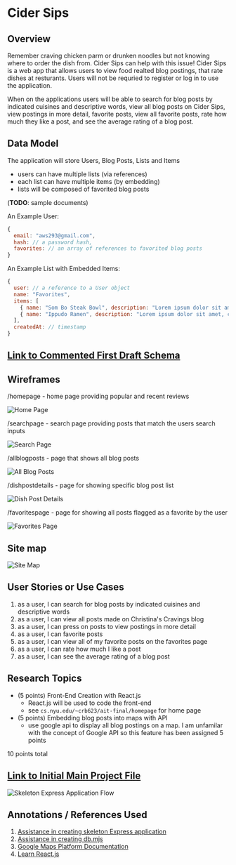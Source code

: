 # Cider Sips

## Overview
Remember craving chicken parm or drunken noodles but not knowing where to order the dish from. Cider Sips can help with this issue! Cider Sips is a web app that allows users to view food realted blog postings, that rate dishes at resturants. Users will not be requried to register or log in to use the application. 

When on the applications users will be able to search for blog posts by indicated cuisines and descriptive words, view all blog posts on Cider Sips, view postings in more detail, favorite posts, view all favorite posts, rate how much they like a post, and see the average rating of a blog post.

## Data Model

The application will store Users, Blog Posts, Lists and Items

* users can have multiple lists (via references)
* each list can have multiple items (by embedding)
* lists will be composed of favorited blog posts

(__TODO__: sample documents)

An Example User:

```javascript
{
  email: "aws293@gmail.com",
  hash: // a password hash,
  favorites: // an array of references to favorited blog posts
}
```

An Example List with Embedded Items:

```javascript
{
  user: // a reference to a User object
  name: "Favorites",
  items: [
    { name: "Som Bo Steak Bowl", description: "Lorem ipsum dolor sit amet, consectetur adipiscing elit. Nam eu.", rating: "4", checked: true},
    { name: "Ippudo Ramen", description: "Lorem ipsum dolor sit amet, consectetur adipiscing elit. Nam eu.", rating: "5", checked: true},
  ],
  createdAt: // timestamp
}
```


## [Link to Commented First Draft Schema](db.mjs) 

## Wireframes

/homepage - home page providing popular and recent reviews

![Home Page](Cider-Sips/documentation/home-page.png)

/searchpage - search page providing posts that match the users search inputs

![Search Page](Cider-Sips/documentation/search-results.png)

/allblogposts - page that shows all blog posts

![All Blog Posts](Cider-Sips/documentation/all-blog-posts.png)

/dishpostdetails - page for showing specific blog post list

![Dish Post Details](Cider-Sips/documentation/dish-post-details.png)

/favoritespage - page for showing all posts flagged as a favorite by the user

![Favorites Page](Cider-Sips/documentation/favorites-page.png)

## Site map
![Site Map](Cider-Sips/documentation/christinas-cravings-site-map.png)

## User Stories or Use Cases
1. as a user, I can search for blog posts by indicated cuisines and descriptive words
2. as a user, I can view all posts made on Christina's Cravings blog
3. as a user, I can press on posts to view postings in more detail
4. as a user, I can favorite posts
5. as a user, I can view all of my favorite posts on the favorites page
6. as a user, I can rate how much I like a post
7. as a user, I can see the average rating of a blog post

## Research Topics

* (5 points) Front-End Creation with React.js
    * React.js will be used to code the front-end
    * see <code>cs.nyu.edu/~crb623/ait-final/homepage</code> for home page
* (5 points) Embedding blog posts into maps with API
    * use google api to display all blog postings on a map. I am unfamilar with the concept of Google API so this feature has been assigned 5 points

10 points total

## [Link to Initial Main Project File](app.mjs) 

![Skeleton Express Application Flow](Cider-Sips/documentation/express-skeleton.png)

## Annotations / References Used
1. [Assistance in creating skeleton Express application](https://developer.mozilla.org/en-US/docs/Learn/Server-side/Express_Nodejs/skeleton_website#running_the_skeleton_website)
2. [Assistance in creating db.mjs](https://developer.mozilla.org/en-US/docs/Learn/Server-side/Express_Nodejs/mongoose)
3. [Google Maps Platform Documentation](https://developers.google.com/maps/documentation)
4. [Learn React.js](https://react.dev/learn)

